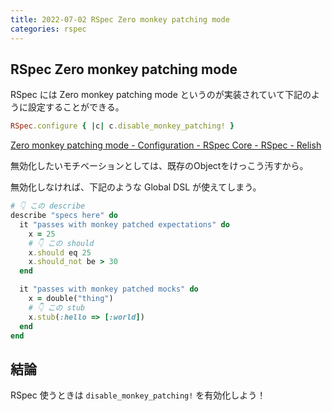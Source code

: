 ```yaml
---
title: 2022-07-02 RSpec Zero monkey patching mode
categories: rspec
---
```


## RSpec Zero monkey patching mode

RSpec には Zero monkey patching mode というのが実装されていて下記のように設定することができる。

```rb
RSpec.configure { |c| c.disable_monkey_patching! }
```

[Zero monkey patching mode - Configuration - RSpec Core - RSpec - Relish](https://relishapp.com/rspec/rspec-core/v/3-10/docs/configuration/zero-monkey-patching-mode)

無効化したいモチベーションとしては、既存のObjectをけっこう汚すから。

無効化しなければ、下記のような Global DSL が使えてしまう。

```rb
# 👇 この describe
describe "specs here" do
  it "passes with monkey patched expectations" do
    x = 25
    # 👇 この should
    x.should eq 25
    x.should_not be > 30
  end

  it "passes with monkey patched mocks" do
    x = double("thing")
    # 👇 この stub
    x.stub(:hello => [:world])
  end
end
```

## 結論

RSpec 使うときは `disable_monkey_patching!` を有効化しよう！

